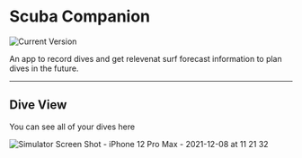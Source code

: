 Scuba Companion
============
![Current Version](https://img.shields.io/badge/version-1.0.0-green.svg)

An app to record dives and get relevenat surf forecast information to plan dives in the future.

---
## Dive View

You can see all of your dives here

![Simulator Screen Shot - iPhone 12 Pro Max - 2021-12-08 at 11 21 32](https://user-images.githubusercontent.com/20136457/145270780-f6291804-e11a-4ceb-953b-75791cc0c323.png)

